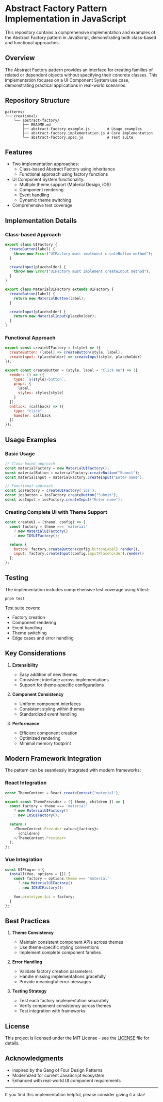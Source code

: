 # Abstract Factory Pattern Implementation in JavaScript

This repository contains a comprehensive implementation and examples of the Abstract Factory pattern in JavaScript, demonstrating both class-based and functional approaches.

## Overview

The Abstract Factory pattern provides an interface for creating families of related or dependent objects without specifying their concrete classes. This implementation focuses on a UI Component System use case, demonstrating practical applications in real-world scenarios.

## Repository Structure
```
patterns/
└── creational/
    └── abstract-factory/
        ├── README.md
        ├── abstract-factory.example.js        # Usage examples
        ├── abstract-factory.implementation.js # Core implementation
        └── abstract-factory.spec.js           # Test suite
```

## Features
- Two implementation approaches:
    - Class-based Abstract Factory using inheritance
    - Functional approach using factory functions
- UI Component System functionality:
    - Multiple theme support (Material Design, iOS)
    - Component rendering
    - Event handling
    - Dynamic theme switching
- Comprehensive test coverage

## Implementation Details

### Class-based Approach
```javascript
export class UIFactory {
  createButton(label) {
    throw new Error("UIFactory must implement createButton method");
  }

  createInput(placeholder) {
    throw new Error("UIFactory must implement createInput method");
  }
}

export class MaterialUIFactory extends UIFactory {
  createButton(label) {
    return new MaterialButton(label);
  }

  createInput(placeholder) {
    return new MaterialInput(placeholder);
  }
}
```

### Functional Approach
```javascript
export const createUIFactory = (style) => ({
  createButton: (label) => createButton(style, label),
  createInput: (placeholder) => createInput(style, placeholder)
});

export const createButton = (style, label = "Click me") => ({
  render: () => ({
    type: `${style}-button`,
    props: {
      label,
      styles: styles[style]
    }
  }),
  onClick: (callback) => ({
    type: "click",
    handler: callback
  })
});
```

## Usage Examples

### Basic Usage
```javascript
// Class-based approach
const materialFactory = new MaterialUIFactory();
const materialButton = materialFactory.createButton("Submit");
const materialInput = materialFactory.createInput("Enter name");

// Functional approach
const iosFactory = createUIFactory('ios');
const iosButton = iosFactory.createButton("Submit");
const iosInput = iosFactory.createInput("Enter name");
```

### Creating Complete UI with Theme Support
```javascript
const createUI = (theme, config) => {
  const factory = theme === 'material' 
    ? new MaterialUIFactory()
    : new IOSUIFactory();

  return {
    button: factory.createButton(config.buttonLabel).render(),
    input: factory.createInput(config.inputPlaceholder).render()
  };
};
```

## Testing

The implementation includes comprehensive test coverage using Vitest:
```bash
pnpm test
```

Test suite covers:
- Factory creation
- Component rendering
- Event handling
- Theme switching
- Edge cases and error handling

## Key Considerations

1. **Extensibility**
    - Easy addition of new themes
    - Consistent interface across implementations
    - Support for theme-specific configurations

2. **Component Consistency**
    - Uniform component interfaces
    - Consistent styling within themes
    - Standardized event handling

3. **Performance**
    - Efficient component creation
    - Optimized rendering
    - Minimal memory footprint

## Modern Framework Integration

The pattern can be seamlessly integrated with modern frameworks:

### React Integration
```javascript
const ThemeContext = React.createContext('material');

export const ThemeProvider = ({ theme, children }) => {
  const factory = theme === 'material' 
    ? new MaterialUIFactory()
    : new IOSUIFactory();
    
  return (
    <ThemeContext.Provider value={factory}>
      {children}
    </ThemeContext.Provider>
  );
};
```

### Vue Integration
```javascript
const UIPlugin = {
  install(Vue, options = {}) {
    const factory = options.theme === 'material'
      ? new MaterialUIFactory()
      : new IOSUIFactory();
      
    Vue.prototype.$ui = factory;
  }
};
```

## Best Practices

1. **Theme Consistency**
    - Maintain consistent component APIs across themes
    - Use theme-specific styling conventions
    - Implement complete component families

2. **Error Handling**
    - Validate factory creation parameters
    - Handle missing implementations gracefully
    - Provide meaningful error messages

3. **Testing Strategy**
    - Test each factory implementation separately
    - Verify component consistency across themes
    - Test integration with frameworks

## License

This project is licensed under the MIT License - see the [LICENSE](LICENSE) file for details.

## Acknowledgments

- Inspired by the Gang of Four Design Patterns
- Modernized for current JavaScript ecosystem
- Enhanced with real-world UI component requirements

---

If you find this implementation helpful, please consider giving it a star!